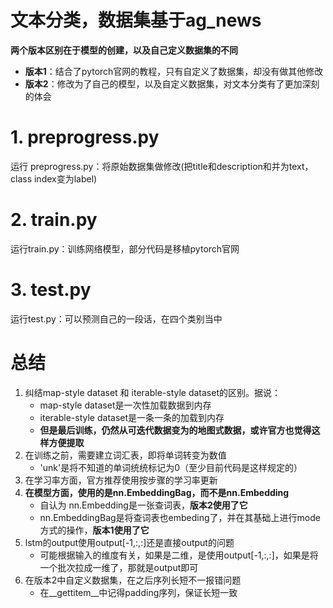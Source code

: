 # 文本分类，数据集基于ag_news

**两个版本区别在于模型的创建，以及自己定义数据集的不同**
- **版本1**：结合了pytorch官网的教程，只有自定义了数据集，却没有做其他修改
- **版本2**：修改为了自己的模型，以及自定义数据集，对文本分类有了更加深刻的体会

# 1. preprogress.py
运行 preprogress.py：将原始数据集做修改(把title和description和并为text，class index变为label)

# 2. train.py
运行train.py：训练网络模型，部分代码是移植pytorch官网

# 3. test.py
运行test.py：可以预测自己的一段话，在四个类别当中

# 总结
1. 纠结map-style dataset 和 iterable-style dataset的区别。据说：
    - map-style dataset是一次性加载数据到内存
    - iterable-style dataset是一条一条的加载到内存
    - **但是最后训练，仍然从可迭代数据变为的地图式数据，或许官方也觉得这样方便提取**
2. 在训练之前，需要建立词汇表，即将单词转变为数值
    - 'unk'是将不知道的单词统统标记为0（至少目前代码是这样规定的）
3. 在学习率方面，官方推荐使用按步骤的学习率更新
4. **在模型方面，使用的是nn.EmbeddingBag，而不是nn.Embedding**
    - 自认为 nn.Embedding是一张查词表，**版本2使用了它**
    - nn.EmbeddingBag是将查词表也embeding了，并在其基础上进行mode方式的操作，**版本1使用了它**
5. lstm的output使用output[-1,:,:]还是直接output的问题
    - 可能根据输入的维度有关，如果是二维，是使用output[-1,:,:]，如果是将一个批次拉成一维了，那就是output即可
6. 在版本2中自定义数据集，在之后序列长短不一报错问题
    - 在__gettitem__中记得padding序列，保证长短一致
